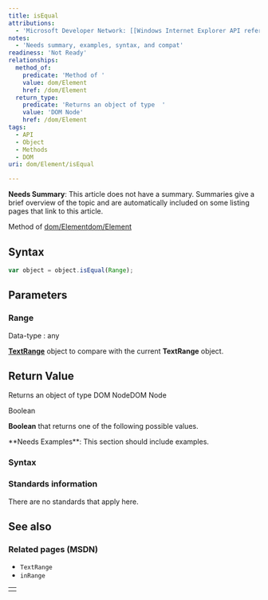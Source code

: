 ```yaml
---
title: isEqual
attributions:
  - 'Microsoft Developer Network: [[Windows Internet Explorer API reference](http://msdn.microsoft.com/en-us/library/ie/hh828809%28v=vs.85%29.aspx) Article]'
notes:
  - 'Needs summary, examples, syntax, and compat'
readiness: 'Not Ready'
relationships:
  method_of:
    predicate: 'Method of '
    value: dom/Element
    href: /dom/Element
  return_type:
    predicate: 'Returns an object of type  '
    value: 'DOM Node'
    href: /dom/Element
tags:
  - API
  - Object
  - Methods
  - DOM
uri: dom/Element/isEqual

---
```

**Needs Summary**: This article does not have a summary. Summaries give a brief overview of the topic and are automatically included on some listing pages that link to this article.

Method of [dom/Element](/dom/Element)[dom/Element](/dom/Element)

## Syntax

``` js
var object = object.isEqual(Range);
```

## Parameters

### Range

 Data-type
:   any

[**TextRange**](/dom/TextRange) object to compare with the current **TextRange** object.

## Return Value

Returns an object of type DOM NodeDOM Node

Boolean

**Boolean** that returns one of the following possible values.

<table>
**Needs Examples**: This section should include examples.

### Syntax

### Standards information

There are no standards that apply here.

## See also

### Related pages (MSDN)

-   `TextRange`
-   `inRange`

<tr>
<td>
</td>
</tr>
</table>
